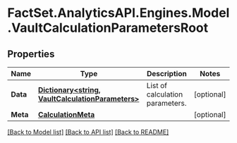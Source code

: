 # FactSet.AnalyticsAPI.Engines.Model.VaultCalculationParametersRoot

## Properties

Name | Type | Description | Notes
------------ | ------------- | ------------- | -------------
**Data** | [**Dictionary&lt;string, VaultCalculationParameters&gt;**](VaultCalculationParameters.md) | List of calculation parameters. | [optional] 
**Meta** | [**CalculationMeta**](CalculationMeta.md) |  | [optional] 

[[Back to Model list]](../README.md#documentation-for-models) [[Back to API list]](../README.md#documentation-for-api-endpoints) [[Back to README]](../README.md)


